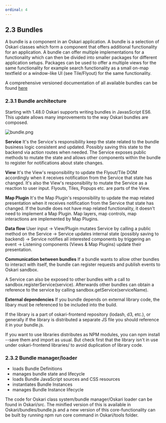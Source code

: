 ```yaml
---
ordinal: 4
---
```


## 2.3 Bundles

A bundle is a component in an Oskari application. A bundle is a selection of Oskari classes which form a component that offers additional functionality for an application. A bundle can offer multiple implementations for a functionality which can then be divided into smaller packages for different application setups. Packages can be used to offer a multiple views for the same functionality for example search functionality as a small on-map textfield or a window-like UI (see Tile/Flyout) for the same functionality.

A comprehensive versioned documentation of all available bundles can be found [here](https://www.oskari.org/api/bundles)

### 2.3.1 Bundle architecture

Starting with 1.48.0 Oskari supports writing bundles in JavasScript ES6. This update allows many improvements to the way Oskari bundles are composed.

![bundle.png](/assets/images/doc/bundle.png)

**Service**
It's the Service's responsibility keep the state related to the bundle business logic consistent and updated. Possibly saving this state to the backend via action routes when needed. The Service exposes public methods to mutate the state and allows other components within the bundle to register for notifications about state changes.

**View**
It's the View's responsibility to update the Flyout/Tile DOM accordingly when it receives notification from the Service that state has changed. It's also the View's responsibility to mutate the Service as a reaction to user input. Flyouts, Tiles, Popups etc. are parts of the View.

**Map Plugin**
It's the Map Plugin's responsibility to update the map related presentation when it receives notification from the Service that state has changed. If the bundle does not have map related functionality, it doesn't need to implement a Map Plugin. Map layers, map controls, map interactions are implemented by Map Plugins.

**Data flow**
User input -> View/Plugin mutates Service by calling a public method on the Service -> Service updates internal state (possibly saving to backend) -> Service notifies all interested components by triggering an event -> Listening components (Views & Map Plugins) update their presentation.

**Communication between bundles**
If a bundle wants to allow other bundles to interact with itself, the bundle can register requests and publish events to Oskari sandbox.

A Service can also be exposed to other bundles with a call to sandbox.registerService(service). Afterwards other bundles can obtain a reference to the service by calling sandbox.getService(serviceName).

**External dependencies**
If you bundle depends on external library code, the libary must be referenced to be included into the build.

If the library is a part of oskari-frontend repository (lodash, d3, etc.), or generally if the library is distributed a separate JS file you should reference it in your bundle.js.

If you want to use libraries distributes as NPM modules, you can npm install --save them and import as usual. But check first that the library isn't in use under oskari-frontend libraries/ to avoid duplication of library code.

### 2.3.2 Bundle manager/loader

- loads Bundle Definitions
- manages bundle state and lifecycle
- loads Bundle JavaScript sources and CSS resources
- instantiates Bundle Instances
- manages Bundle Instance lifecycle

The code for Oskari class system/bundle manager/Oskari loader can be found in Oskari/src. The minified version of this is available in Oskari/bundles/bundle.js and a new version of this core-functionality can be built by running npm run core command in Oskari/tools folder.
